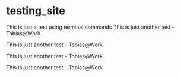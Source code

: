 # testing_site
This is just a test using terminal commands
This is just another test - Tobias@Work

This is just another test - Tobias@Work


This is just another test - Tobias@Work

This is just another test - Tobias@Work


